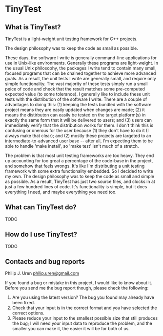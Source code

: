 TinyTest
========

What is TinyTest?
-----------------

TinyTest is a light-weight unit testing framework
for C++ projects. 

The design philosophy was to keep
the code as small as possible. 


These days, the software I write is generally command-line 
applications for use in Unix-like environments. Generally
these programs are light-weight. In the usual Unix 
philosophy, the packages I write tend to contain many 
small, focused programs that can be chained together 
to achieve more advanced goals. As a result, the unit 
tests I write are generally small, and require only simple 
functionality. The vast majority of these tests simply 
run a small peice of code and check that the result 
matches some pre-computed expected value (to some 
tolerance). I generally like to include these unit tests 
with the distribution of the software I write. There 
are a couple of advantages to doing this: (1) keeping 
the tests bundled with the software project means they 
are easily updated when changes are made; (2) it means 
the distirbuton can easily be tested on the target 
platform(s) in exactly the same form that it will be 
delivered to users; and (3) users can immediately verify 
that the distribution works for them. I don't think this 
is confusing or onerous for the user because (1) they 
don't have to do it (I always make that clear); and (2) 
mostly these projects are targeted to an 
intermediate-to-advanced user base -- after all, I'm 
expecting them to be able to handle 'make install', 
so 'make test' isn't much of a stretch. 

The problem is that most unit testing frameworks are 
too heavy. They end up accounting for too great a 
percentage of the code-base in the project, and somehow 
that feels wrongs. It's like I'm distributing a unit 
testing framework with some extra functionality embedded. 
So I decided to write my own. The design philosophy was
to keep the code as small and simple as possible. As a
result, TinyTest has just two source files, and clocks in
at just a few hundred lines of code. It's functionality is
simple, but it does everything I need, and maybe everything
you need too. 

What can TinyTest do?
---------------------

TODO

How do I use TinyTest?
----------------------

TODO

Contacts and bug reports
------------------------

Philip J. Uren
philip.uren@gmail.com

If you found a bug or mistake in this project, I would like 
to know about it. Before you send me the bug report though, 
please check the following:

1. Are you using the latest version? The bug you found may already have 
   been fixed.
2. Check that your input is in the correct format and you have selected
   the correct options.
3. Please reduce your input to the smallest possible size that still 
   produces the bug; I will need your input data to reproduce the 
	 problem, and the smaller you can make it, the easier it will be 
	 for both of us.


